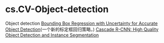 # cs.CV-Object-detection
Object detection
[Bounding Box Regression with Uncertainty for Accurate Object Detection](https://arxiv.org/pdf/1809.08545v3.pdf)(一个新的标定框回归策略，)
[Cascade R-CNN: High Quality Object Detection and Instance Segmentation](https://arxiv.org/pdf/1906.09756v1.pdf)
